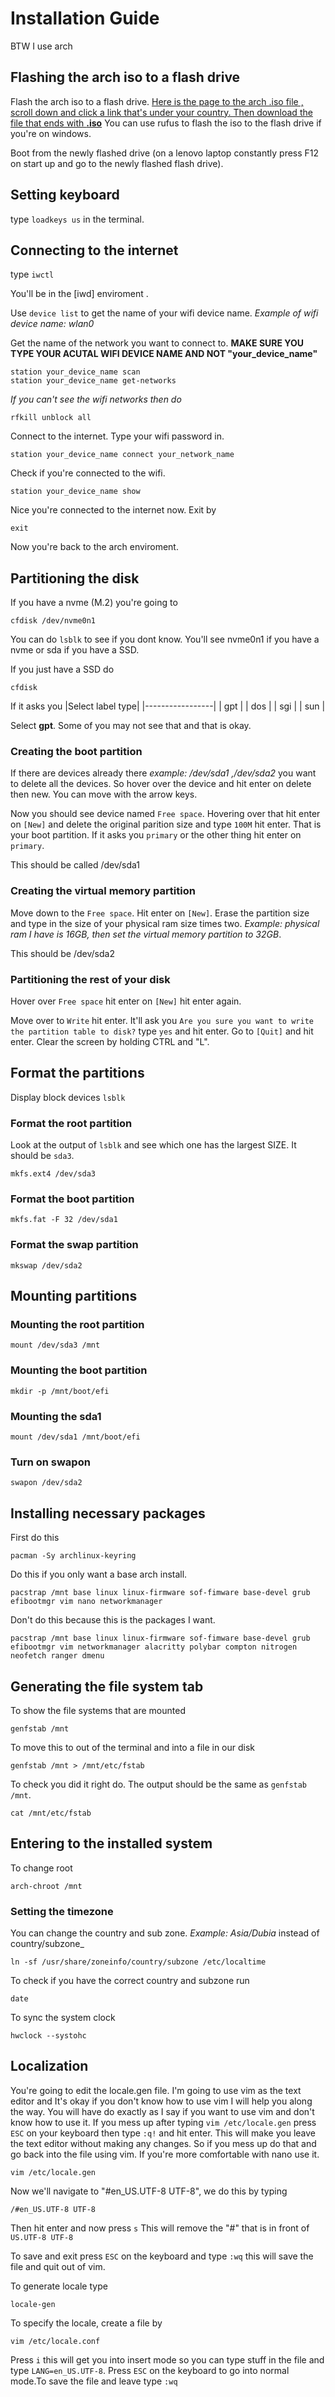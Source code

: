 # Installation Guide
BTW I use arch

## Flashing the arch iso to a flash drive
Flash the arch iso to a flash drive. [Here is the page to the arch .iso file , scroll down and click a link that's under your country. Then download the file that ends with **.iso**](https://archlinux.org/download/)  You can use rufus to flash the iso to the flash drive if you're on windows.

Boot from the newly flashed drive (on a lenovo laptop constantly press F12 on start up and go to the newly flashed flash drive).

## Setting keyboard
type ```loadkeys us``` in the terminal.

## Connecting to the internet
type ```iwctl```

You'll be in the [iwd] enviroment .

Use ```device list``` to get the name of your wifi device name.  _Example of wifi device name: wlan0_

Get the name of the network you want to connect to. **MAKE SURE YOU TYPE YOUR ACUTAL WIFI DEVICE NAME AND NOT "your_device_name"**
```
station your_device_name scan 
station your_device_name get-networks
```
_If you can't see the wifi networks then do_
```
rfkill unblock all
```

Connect to the internet. Type your wifi password in. 
```
station your_device_name connect your_network_name
```

Check if you're connected to the wifi.
```
station your_device_name show
```
Nice you're connected to the internet now.
Exit by 
```
exit
```
Now you're back to the arch enviroment.

## Partitioning the disk
If you have a nvme (M.2) you're going to 
```
cfdisk /dev/nvme0n1
```
You can do ```lsblk``` to see if you dont know. You'll see nvme0n1 if you have a nvme or sda if you have a SSD.

If you just have a SSD do
```
cfdisk
```

If it asks you 
|Select label type|
|-----------------|
|       gpt       | 
|       dos       | 
|       sgi       | 
|       sun       | 

Select **gpt**. Some of you may not see that and that is okay.

### Creating the boot partition

If there are devices already there _example: /dev/sda1 ,/dev/sda2_ you want to delete all the devices. So hover over the device and hit enter on delete then new. You can move with the arrow keys. 

Now you should see device named ```Free space```. Hovering over that hit enter on ```[New]``` and delete the original parition size and type ```100M``` hit enter. That is your boot partition. If it asks you ```primary``` or the other thing hit enter on ```primary```.

This should be called /dev/sda1

### Creating the virtual memory partition
Move down to the ```Free space```. Hit enter on ```[New]```. Erase the partition size and type in the size of your physical ram size times two. _Example: physical ram I have is 16GB, then set the virtual memory partition to 32GB_.

This should be /dev/sda2

### Partitioning the rest of your disk
Hover over ```Free space``` hit enter on ```[New]``` hit enter again.

Move over to ```Write``` hit enter. It'll ask you ```Are you sure you want to write the partition table to disk?``` type ```yes``` and hit enter. Go to ```[Quit]``` and hit enter. Clear the screen by holding CTRL and "L".


## Format the partitions

Display block devices
```lsblk```

### Format the root partition
Look at the output of ```lsblk``` and see which one has the largest SIZE. It should be ```sda3```. 
```
mkfs.ext4 /dev/sda3
```
### Format the boot partition
```
mkfs.fat -F 32 /dev/sda1
```
### Format the swap partition
```
mkswap /dev/sda2
```

## Mounting partitions

### Mounting the root partition
```
mount /dev/sda3 /mnt
```
### Mounting the boot partition
```
mkdir -p /mnt/boot/efi
```
### Mounting the sda1
```
mount /dev/sda1 /mnt/boot/efi
```
### Turn on swapon
```
swapon /dev/sda2
```

## Installing necessary packages
First do this
```
pacman -Sy archlinux-keyring
```
Do this if you only want a base arch install.
```
pacstrap /mnt base linux linux-firmware sof-fimware base-devel grub efibootmgr vim nano networkmanager  
```

Don't do this because this is the packages I want.
```
pacstrap /mnt base linux linux-firmware sof-fimware base-devel grub efibootmgr vim networkmanager alacritty polybar compton nitrogen  neofetch ranger dmenu
```

## Generating the file system tab
To show the file systems that are mounted
```
genfstab /mnt
```
To move this to out of the terminal and into a file in our disk
```
genfstab /mnt > /mnt/etc/fstab
```
To check you did it right do. The output should be the same as ```genfstab /mnt```.
```
cat /mnt/etc/fstab
```

## Entering to the installed system
To change root
```
arch-chroot /mnt
```
### Setting the timezone
You can change the country and sub zone. _Example: Asia/Dubia_ instead of country/subzone_
```
ln -sf /usr/share/zoneinfo/country/subzone /etc/localtime
```
To check if you have the correct country and subzone run
```
date
```
To sync the system clock
```
hwclock --systohc
```

## Localization
You're going to edit the locale.gen file. I'm going to use vim as the text editor and It's okay if you don't know how to use vim I will help you along the way. You will have do exactly as I say if you want to use vim and don't know how to use it. If you mess up after typing ```vim /etc/locale.gen``` press ```ESC``` on your keyboard then type ```:q!``` and hit enter. This will make you leave the text editor without making any changes. So if you mess up do that and go back into the file using vim. If you're more comfortable with nano use it.
```
vim /etc/locale.gen
```
Now we'll navigate to "#en_US.UTF-8 UTF-8", we do this by typing
```
/#en_US.UTF-8 UTF-8
```
Then hit enter and now press ```s``` This will remove the "#" that is in front of ```US.UTF-8 UTF-8```

To save and exit press ```ESC``` on the keyboard and type ``:wq`` this will save the file and quit out of vim.

To generate locale type
```
locale-gen
```
To specify the locale, create a file by
```
vim /etc/locale.conf    
```
Press ```i``` this will get you into insert mode so you can type stuff in the file and type ```LANG=en_US.UTF-8```. Press ```ESC``` on the keyboard to go into normal mode.To save the file and leave type ```:wq```















































